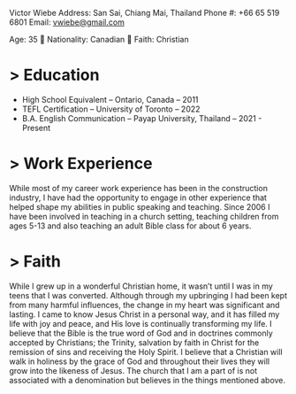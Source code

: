 Victor Wiebe
Address: San Sai, Chiang Mai, Thailand
Phone #: +66 65 519 6801
Email: vwiebe@gmail.com

Age: 35 	  	Nationality: Canadian	 		 Faith: Christian

# > Education
* High School Equivalent – Ontario, Canada – 2011
* TEFL Certification – University of Toronto – 2022
* B.A. English Communication – Payap University, Thailand – 2021 - Present

# > Work Experience<br/>
While most of my career work experience has been in the construction industry, I have had the opportunity to engage in other experience that helped shape my abilities in public speaking and teaching. Since 2006 I have been involved in teaching in a church setting, teaching children from ages 5-13 and also teaching an adult Bible class for about 6 years.

# > Faith<br/>
While I grew up in a wonderful Christian home, it wasn’t until I was in my teens that I was converted. Although through my upbringing I had been kept from many harmful influences, the change in my heart was significant and lasting. I came to know Jesus Christ in a personal way, and it has filled my life with joy and peace, and His love is continually transforming my life.
I believe that the Bible is the true word of God and in doctrines commonly accepted by Christians; the Trinity, salvation by faith in Christ for the remission of sins and receiving the Holy Spirit. I believe that a Christian will walk in holiness by the grace of God and throughout their lives they will grow into the likeness of Jesus.
The church that I am a part of is not associated with a denomination but believes in the things mentioned above.
